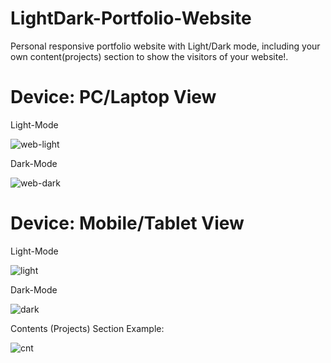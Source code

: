 # LightDark-Portfolio-Website
Personal responsive portfolio website with Light/Dark mode, including your own content(projects) section to show the visitors of your website!.

# Device: PC/Laptop View

Light-Mode

![web-light](https://user-images.githubusercontent.com/76783878/136272476-70d88fd2-0f78-44be-995a-a52ab493f81b.jpg)

Dark-Mode

![web-dark](https://user-images.githubusercontent.com/76783878/136272701-4ba520a7-6931-456f-8cda-9721db372f45.jpg)

# Device: Mobile/Tablet View 

Light-Mode

![light](https://user-images.githubusercontent.com/76783878/136272792-66b4827d-7520-4fa2-b0bf-ff817f645042.jpg)

Dark-Mode

![dark](https://user-images.githubusercontent.com/76783878/136272868-35dad6e0-8ca8-42f7-9ea7-f008aec89398.jpg)


Contents (Projects) Section Example:

![cnt](https://user-images.githubusercontent.com/76783878/136272988-f1c91bbe-1352-4cb1-86da-58bdab22041a.jpg)


